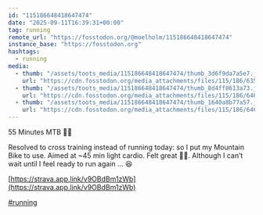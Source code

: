 ```yaml
---
id: "115186648418647474"
date: "2025-09-11T16:39:31+00:00"
tag: running
remote_url: "https://fosstodon.org/@moelholm/115186648418647474"
instance_base: "https://fosstodon.org"
hashtags:
  - running
media:
  - thumb: "/assets/toots_media/115186648418647474/thumb_3d6f9da7a5e7.jpeg"
    url: "https://cdn.fosstodon.org/media_attachments/files/115/186/635/270/756/796/original/108df49915ff7efb.jpeg"
  - thumb: "/assets/toots_media/115186648418647474/thumb_8d4ff8613a73.jpeg"
    url: "https://cdn.fosstodon.org/media_attachments/files/115/186/646/963/305/950/original/defcd011b0a43c47.jpeg"
  - thumb: "/assets/toots_media/115186648418647474/thumb_1640a8b77a57.jpeg"
    url: "https://cdn.fosstodon.org/media_attachments/files/115/186/646/966/788/258/original/5c4a7c982d1f0b3f.jpeg"
---
```

55 Minutes MTB 🚵🏻

Resolved to cross training instead of running today: so I put my Mountain Bike to use. Aimed at ~45 min light cardio. Felt great 👌🏻. Although I can’t wait until I feel ready to run again … 😆

[https://strava.app.link/v9OBdBm1zWb](https://strava.app.link/v9OBdBm1zWb)

[#running](https://fosstodon.org/tags/running)
